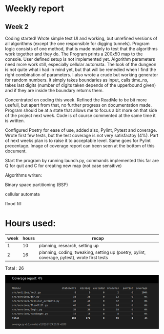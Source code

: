 # Weekly report 
## Week 2

Coding started! Wrote simple text UI and working, but unrefined versions of all algorithms (except the one responsible for digging tunnels). Program logic consists of one method, that is made mainly to test that the algorithms work together and they do. The Program prints a 200x50 map to the console. User defined setup is not implemented yet. Algorithm parameters need more work still, especially cellular automata. The look of the dungeon is not quite what i had in mind yet, but that will be remedied when I find the right combination of parameters. I also wrote a crude but working generator for random numbers. It simply takes boundaries as input, calls time_ns, takes last digits (number of digits taken depends of the upperbound given) and if they are inside the boundary returns them. 

Concentrated on coding this week. Refined the ReadMe to be bit more usefull, but apart from that, no further progress on documentation made. Program should be at a state that allows me to focus a bit more on that side of the project next week. Code is of course commented at the same time it is written.

Configured Poetry for ease of use, added also, Pylint, Pytest and coverage. Wrote first few tests, but the test coverage is not very satisfactoy (4%). Part of next weeks plan is to raise it to acceptable level. Same goes for Pylint precentage. Image of coverage report can been seen at the bottom of this document.

Start the program by running launch.py, commands implemented this far are Q for quit and C for creating new map (not case sensitive) 

Algorithms writen:

Binary space partitioning (BSP)

cellular automata

flood fill


# Hours used:

 week | hours | recap
 ---- | ----- | -----
  1 | 10 | planning, research, setting up
  2 | 16 | planning, coding, tweaking, setting up (poetry, pylint, coverage, pytest), wrote first tests
Total : 26


![coverage](./coverage/Coverage_report_week2.png)
